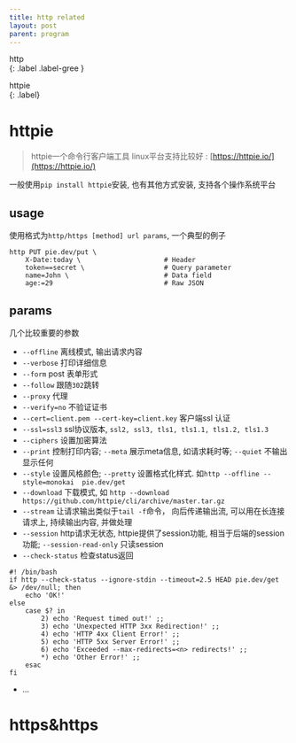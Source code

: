 ```yaml
---
title: http related
layout: post
parent: program
---
```


http  
{: .label .label-gree }

httpie  
{: .label}

# httpie

> httpie一个命令行客户端工具 linux平台支持比较好 : [https://httpie.io/](https://httpie.io/)  

一般使用`pip install httpie`安装, 也有其他方式安装, 支持各个操作系统平台  

## usage

使用格式为`http/https [method] url params`, 一个典型的例子  

```shell
http PUT pie.dev/put \
    X-Date:today \                     # Header
    token==secret \                    # Query parameter
    name=John \                        # Data field
    age:=29                            # Raw JSON
```

## params

几个比较重要的参数  

- `--offline` 离线模式, 输出请求内容
- `--verbose` 打印详细信息
- `--form` post 表单形式
- `--follow` 跟随`302`跳转
- `--proxy` 代理
- `--verify=no` 不验证证书
- `--cert=client.pem --cert-key=client.key` 客户端ssl 认证
- `--ssl=ssl3` ssl协议版本, `ssl2, ssl3, tls1, tls1.1, tls1.2, tls1.3`  
- `--ciphers` 设置加密算法
- `--print` 控制打印内容; `--meta` 展示meta信息, 如请求耗时等; `--quiet` 不输出显示任何
- `--style` 设置风格颜色; `--pretty` 设置格式化样式. 如`http --offline --style=monokai  pie.dev/get`
- `--download` 下载模式, 如 `http --download https://github.com/httpie/cli/archive/master.tar.gz`
- `--stream` 让请求输出类似于`tail -f`命令， 向后传递输出流, 可以用在长连接请求上, 持续输出内容, 并做处理
- `--session` http请求无状态, httpie提供了session功能, 相当于后端的session功能; `--session-read-only` 只读session
- `--check-status` 检查status返回

```shell
#! /bin/bash
if http --check-status --ignore-stdin --timeout=2.5 HEAD pie.dev/get &> /dev/null; then
    echo 'OK!'
else
    case $? in
        2) echo 'Request timed out!' ;;
        3) echo 'Unexpected HTTP 3xx Redirection!' ;;
        4) echo 'HTTP 4xx Client Error!' ;;
        5) echo 'HTTP 5xx Server Error!' ;;
        6) echo 'Exceeded --max-redirects=<n> redirects!' ;;
        *) echo 'Other Error!' ;;
    esac
fi
```
- ...

# https&https



